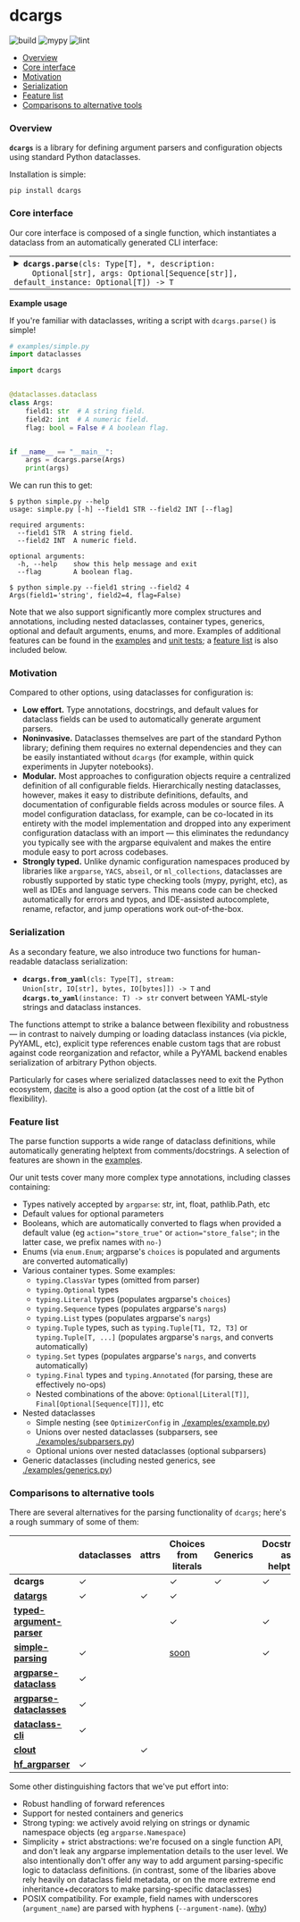 # dcargs

![build](https://github.com/brentyi/dcargs/workflows/build/badge.svg)
![mypy](https://github.com/brentyi/dcargs/workflows/mypy/badge.svg?branch=master)
![lint](https://github.com/brentyi/dcargs/workflows/lint/badge.svg)

<!-- vim-markdown-toc GFM -->

* [Overview](#overview)
* [Core interface](#core-interface)
* [Motivation](#motivation)
* [Serialization](#serialization)
* [Feature list](#feature-list)
* [Comparisons to alternative tools](#comparisons-to-alternative-tools)

<!-- vim-markdown-toc -->

### Overview

**`dcargs`** is a library for defining argument parsers and configuration
objects using standard Python dataclasses.

Installation is simple:

```
pip install dcargs
```

### Core interface

Our core interface is composed of a single function, which instantiates a
dataclass from an automatically generated CLI interface:

<table><tr><td>
<details>
    <summary>
    <code><strong>dcargs.parse</strong>(cls: Type[T], *, description:
    Optional[str], args: Optional[Sequence[str]], default_instance: Optional[T]) -> T</code>
    </summary>

<!-- prettier-ignore-start -->
<pre><code>Generate a CLI containing fields for a dataclass, and use it to create an
instance of the class. Gracefully handles nested dataclasses, container types,
generics, optional and default arguments, enums, and more.

Args:
    cls: Dataclass type to instantiate.

Keyword Args:
    description: Description text for the parser, displayed when the --help flag is
        passed in. Mirrors argument from `argparse.ArgumentParser()`.
    args: If set, parse arguments from a sequence of strings instead of the
        commandline. Mirrors argument from `argparse.ArgumentParser.parse_args()`.
    default_instance: An instance of `T` to use for default values. Helpful for overriding fields
        in an existing instance; if not specified, the field defaults are used instead.

Returns:
    Instantiated dataclass.</code></pre>
<!-- prettier-ignore-end -->

</details>
</td></tr></table>

**Example usage**

If you're familiar with dataclasses, writing a script with `dcargs.parse()` is
simple!

```python
# examples/simple.py
import dataclasses

import dcargs


@dataclasses.dataclass
class Args:
    field1: str  # A string field.
    field2: int  # A numeric field.
    flag: bool = False # A boolean flag.


if __name__ == "__main__":
    args = dcargs.parse(Args)
    print(args)
```

We can run this to get:

```
$ python simple.py --help
usage: simple.py [-h] --field1 STR --field2 INT [--flag]

required arguments:
  --field1 STR  A string field.
  --field2 INT  A numeric field.

optional arguments:
  -h, --help    show this help message and exit
  --flag        A boolean flag.
```

```
$ python simple.py --field1 string --field2 4
Args(field1='string', field2=4, flag=False)
```

Note that we also support significantly more complex structures and annotations,
including nested dataclasses, container types, generics, optional and default
arguments, enums, and more. Examples of additional features can be found in the
[examples](./examples/) and [unit tests](./tests/); a
[feature list](#feature-list) is also included below.

### Motivation

Compared to other options, using dataclasses for configuration is:

- **Low effort.** Type annotations, docstrings, and default values for dataclass
  fields can be used to automatically generate argument parsers.
- **Noninvasive.** Dataclasses themselves are part of the standard Python
  library; defining them requires no external dependencies and they can be
  easily instantiated without `dcargs` (for example, within quick experiments in
  Jupyter notebooks).
- **Modular.** Most approaches to configuration objects require a centralized
  definition of all configurable fields. Hierarchically nesting dataclasses,
  however, makes it easy to distribute definitions, defaults, and documentation
  of configurable fields across modules or source files. A model configuration
  dataclass, for example, can be co-located in its entirety with the model
  implementation and dropped into any experiment configuration dataclass with an
  import — this eliminates the redundancy you typically see with the argparse
  equivalent and makes the entire module easy to port across codebases.
- **Strongly typed.** Unlike dynamic configuration namespaces produced by
  libraries like `argparse`, `YACS`, `abseil`, or `ml_collections`, dataclasses
  are robustly supported by static type checking tools (mypy, pyright, etc), as
  well as IDEs and language servers. This means code can be checked
  automatically for errors and typos, and IDE-assisted autocomplete, rename,
  refactor, and jump operations work out-of-the-box.

### Serialization

As a secondary feature, we also introduce two functions for human-readable
dataclass serialization:

- <code><strong>dcargs.from_yaml</strong>(cls: Type[T], stream: Union[str,
  IO[str], bytes, IO[bytes]]) -> T</code> and
  <code><strong>dcargs.to_yaml</strong>(instance: T) -> str</code> convert
  between YAML-style strings and dataclass instances.

The functions attempt to strike a balance between flexibility and robustness —
in contrast to naively dumping or loading dataclass instances (via pickle,
PyYAML, etc), explicit type references enable custom tags that are robust
against code reorganization and refactor, while a PyYAML backend enables
serialization of arbitrary Python objects.

Particularly for cases where serialized dataclasses need to exit the Python
ecosystem, [dacite](https://github.com/konradhalas/dacite) is also a good option
(at the cost of a little bit of flexibility).

### Feature list

The parse function supports a wide range of dataclass definitions, while
automatically generating helptext from comments/docstrings. A selection of
features are shown in the [examples](./examples/).

Our unit tests cover many more complex type annotations, including classes
containing:

- Types natively accepted by `argparse`: str, int, float, pathlib.Path, etc
- Default values for optional parameters
- Booleans, which are automatically converted to flags when provided a default
  value (eg `action="store_true"` or `action="store_false"`; in the latter case,
  we prefix names with `no-`)
- Enums (via `enum.Enum`; argparse's `choices` is populated and arguments are
  converted automatically)
- Various container types. Some examples:
  - `typing.ClassVar` types (omitted from parser)
  - `typing.Optional` types
  - `typing.Literal` types (populates argparse's `choices`)
  - `typing.Sequence` types (populates argparse's `nargs`)
  - `typing.List` types (populates argparse's `nargs`)
  - `typing.Tuple` types, such as `typing.Tuple[T1, T2, T3]` or
    `typing.Tuple[T, ...]` (populates argparse's `nargs`, and converts
    automatically)
  - `typing.Set` types (populates argparse's `nargs`, and converts
    automatically)
  - `typing.Final` types and `typing.Annotated` (for parsing, these are
    effectively no-ops)
  - Nested combinations of the above: `Optional[Literal[T]]`,
    `Final[Optional[Sequence[T]]]`, etc
- Nested dataclasses
  - Simple nesting (see `OptimizerConfig` in
    [./examples/example.py](./examples/example.py))
  - Unions over nested dataclasses (subparsers, see
    [./examples/subparsers.py](./examples/subparsers.py))
  - Optional unions over nested dataclasses (optional subparsers)
- Generic dataclasses (including nested generics, see
  [./examples/generics.py](./examples/generics.py))

### Comparisons to alternative tools

There are several alternatives for the parsing functionality of `dcargs`; here's
a rough summary of some of them:

|                                                                                                              | dataclasses | attrs | Choices from literals                                    | Generics | Docstrings as helptext | Nesting | Subparsers | Containers |
| ------------------------------------------------------------------------------------------------------------ | ----------- | ----- | -------------------------------------------------------- | -------- | ---------------------- | ------- | ---------- | ---------- |
| **dcargs**                                                                                                   | ✓           |       | ✓                                                        | ✓        | ✓                      | ✓       | ✓          | ✓          |
| **[datargs](https://github.com/roee30/datargs)**                                                             | ✓           | ✓     | ✓                                                        |          |                        |         | ✓          | ✓          |
| **[typed-argument-parser](https://github.com/swansonk14/typed-argument-parser)**                             |             |       | ✓                                                        |          | ✓                      |         | ✓          | ✓          |
| **[simple-parsing](https://github.com/lebrice/SimpleParsing)**                                               | ✓           |       | [soon](https://github.com/lebrice/SimpleParsing/pull/86) |          | ✓                      | ✓       | ✓          | ✓          |
| **[argparse-dataclass](https://pypi.org/project/argparse-dataclass/)**                                       | ✓           |       |                                                          |          |                        |         |            |            |
| **[argparse-dataclasses](https://pypi.org/project/argparse-dataclasses/)**                                   | ✓           |       |                                                          |          |                        |         |            |            |
| **[dataclass-cli](https://github.com/malte-soe/dataclass-cli)**                                              | ✓           |       |                                                          |          |                        |         |            |            |
| **[clout](https://github.com/python-clout/clout)**                                                           |             | ✓     |                                                          |          |                        | ✓       |            |            |
| **[hf_argparser](https://github.com/huggingface/transformers/blob/master/src/transformers/hf_argparser.py)** | ✓           |       |                                                          |          |                        |         |            | ✓          |

Some other distinguishing factors that we've put effort into:

- Robust handling of forward references
- Support for nested containers and generics
- Strong typing: we actively avoid relying on strings or dynamic namespace
  objects (eg `argparse.Namespace`)
- Simplicity + strict abstractions: we're focused on a single function API, and
  don't leak any argparse implementation details to the user level. We also
  intentionally don't offer any way to add argument parsing-specific logic to
  dataclass definitions. (in contrast, some of the libaries above rely heavily
  on dataclass field metadata, or on the more extreme end inheritance+decorators
  to make parsing-specific dataclasses)
- POSIX compatibility. For example, field names with underscores
  (`argument_name`) are parsed with hyphens (`--argument-name`).
  ([why](https://stackoverflow.com/questions/1253679/should-command-line-options-in-posix-style-operating-systems-be-underscore-style))
